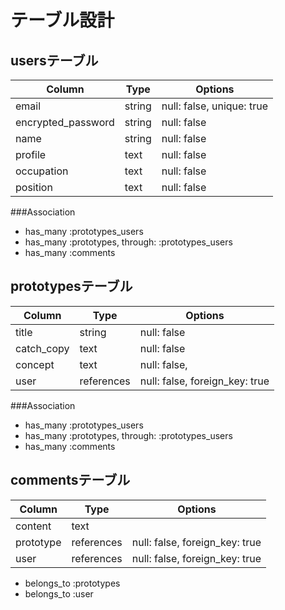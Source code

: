 # テーブル設計

## usersテーブル
| Column             | Type   | Options     |
| ------------------ | ------ | ----------- |
| email              | string | null: false, unique: true |
| encrypted_password | string | null: false |
| name               | string | null: false |
| profile            | text   | null: false |
| occupation         | text   | null: false |
| position           | text   | null: false |

###Association
- has_many :prototypes_users
- has_many :prototypes, through: :prototypes_users
- has_many :comments


## prototypesテーブル
| Column      | Type       | Options                        |
| ----------- | ---------- | ------------------------------ |
| title       | string     | null: false                    |
| catch_copy  | text       | null: false                    |
| concept     | text       | null: false,                   |
| user        | references | null: false, foreign_key: true |

###Association
- has_many :prototypes_users
- has_many :prototypes, through: :prototypes_users
- has_many :comments

## commentsテーブル
| Column        | Type       | Options                        |
| ------------- | ---------- | ------------------------------ |
| content       | text       |                                |
| prototype     | references | null: false, foreign_key: true |
| user          | references | null: false, foreign_key: true |

- belongs_to :prototypes
- belongs_to :user